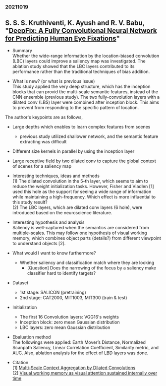 ### 20211019

## S. S. S. Kruthiventi, K. Ayush and R. V. Babu, "[DeepFix: A Fully Convolutional Neural Network for Predicting Human Eye Fixations](https://ieeexplore.ieee.org/document/7937829)"

- Summary<br>
 Whether the wide-range information by the location-biased convolution (LBC) layers could improve a saliency map was investigated.
 The ablation study showed that the LBC layers contributed to its performance rather than the traditional techniques of bias addition.

- What is new? (or what is previous issue)<br>
 This study applied the very deep structure, which has the inception blocks that can provid the multi-scale semantic features, instead of the CNN ensemble (previous study).
 The two fully-convolution layers with a dilated conv (LBS) layer were combined after inception block.
 This aims to prevent from responding to the specific pattern of location. <br>
 
 The author's keypoints are as follows,
 
  - Large depths which enables to learn complex features from scenes
    - previous study utilized shallower network, and the semantic feature extracting was difficult<br>
  - Different size kernels in parallel by using the inception layer<br>
  - Large receptive field by two dilated conv to capture the global context of scenes for a saliency map<br>

- Interesting techniques, ideas and methods<br>
 (1) The dilated convolution in the 5-th layer, which seems to aim to reduce the weight initialization tasks.
 However, Fisher and Vladlen [1] used this hole as the support for seeing a wide range of information while maintaining a high-frequency.
 Which effect is more influential to this study result?<br>
 (2) The LBC layers, which are dilated conv layers (6 hole), were introduced based on the neuroscience literature.
     

- Interesting hypothesis and analysis<br>
 Saliency is well-captured when the semantics are considered from multiple-scales.
 This may follow one hypothesis of visual working memory, which combines object parts (details?) from different viewpoint to understand objects [2].

- What would I want to know furthermore?<br>
  - Whether saliency and classification match where they are looking
    - [Question] Does the narrowing of the focus by a saliency make classifier hard to identify targets?

- Dataset<br>
  - 1st stage: SALICON (pretraining)
  - 2nd stage: CAT2000, MIT1003, MIT300 (train & test)
 
- Initialization<br>
  - The first 16 Convolution layers: VGG16's weights
  - Inception block: zero mean Gaussian distribution
  - LBC layers: zero mean Gaussian distribution

- Ebaluation method<br>
 The followings were applied: Earth Mover’s Distance, Normalized Scanpath Saliency, Linear Correlation Coefficient, Similarity metric, and AUC.
 Also, ablation analysis for the effect of LBD layers was done.
 

- Citation<br>
  [1] [Multi-Scale Context Aggregation by Dilated Convolutions](https://arxiv.org/abs/1511.07122v3)<br>
  [2] [Visual working memory as visual attention sustained internally over time](https://pubmed.ncbi.nlm.nih.gov/21295047/)<br>

